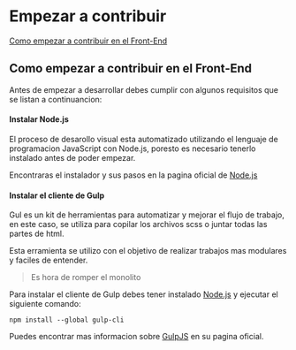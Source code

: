 # Empezar a contribuir

[Como empezar a contribuir en el Front-End](#como-empezar-a-contribuir-en-el-front-end)

## Como empezar a contribuir en el Front-End

Antes de empezar a desarrollar debes cumplir con algunos requisitos que se listan a continuancion:

#### Instalar Node.js

El proceso de desarollo visual esta automatizado utilizando el lenguaje de programacion JavaScript con Node.js,
poresto es necesario tenerlo instalado antes de poder empezar.

Encontraras el instalador y sus pasos en la pagina oficial de [Node.js](https://nodejs.org/)

#### Instalar el cliente de Gulp

Gul es un kit de herramientas para automatizar y mejorar el flujo de trabajo, en este caso, se utiliza para
copilar los archivos scss o juntar todas las partes de html.

Esta erramienta se utilizo con el objetivo de realizar trabajos mas modulares y faciles de entender.

> Es hora de romper el monolito

Para instalar el cliente de Gulp debes tener instalado [Node.js](#instalar-node.js) y ejecutar el siguiente comando:

```
npm install --global gulp-cli
```

Puedes encontrar mas informacion sobre [GulpJS](https://gulpjs.com/) en su pagina oficial.
